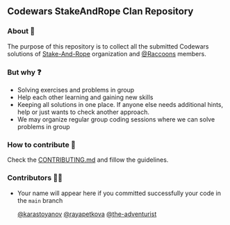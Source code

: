 ## Codewars StakeAndRope Clan Repository

### About 🔖
The purpose of this repository is to collect all the submitted Codewars solutions of [Stake-And-Rope](https://github.com/Stake-And-Rope) organization and [@Raccoons](https://github.com/orgs/Stake-And-Rope/teams/raccoons) members.

### But why ❓
* Solving exercises and problems in group
* Help each other learning and gaining new skills
* Keeping all solutions in one place. If anyone else needs additional hints, help or just wants to check another approach.
* We may organize regular group coding sessions where we can solve problems in group

### How to contribute 📖

Check the [CONTRIBUTING.md](https://github.com/Stake-And-Rope/codewars-clan/blob/main/CONTRIBUTING.md) and fillow the guidelines.

### Contributors 🧑‍🏭
* Your name will appear here if you committed successfully your code in the `main` branch
  
	[@karastoyanov](https://github.com/karastoyanov)
	[@rayapetkova](https://github.com/rayapetkova)
	[@the-adventurist](https://github.com/the-adventurist)

